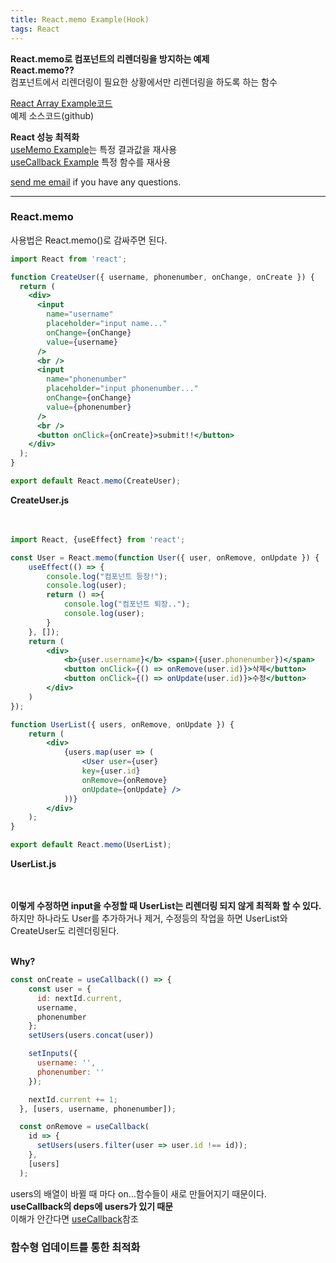 ```yaml
---
title: React.memo Example(Hook)
tags: React
---
```


**React.memo로 컴포넌트의 리렌더링을 방지하는 예제**  
**React.memo??**  
컴포넌트에서 리렌더링이 필요한 상황에서만 리렌더링을 하도록 하는 함수  

[React Array Example코드](https://github.com/limjunho/React/tree/master/array_ex)  
예제 소스코드(github)

**React 성능 최적화**  
[useMemo Example](https://limjunho.github.io/2020/09/21/useMemo.html)는 특정 결과값을 재사용  
[useCallback Example](https://limjunho.github.io/2020/09/21/useCallback.html) 특정 함수를 재사용  

[send me email](mailto:jewel7492@gmail.com) if you have any questions.  

<!--more-->

---

### React.memo   

사용법은 React.memo()로 감싸주면 된다.  

```jsx
import React from 'react';

function CreateUser({ username, phonenumber, onChange, onCreate }) {
  return (
    <div>
      <input
        name="username"
        placeholder="input name..."
        onChange={onChange}
        value={username}
      />
      <br />
      <input
        name="phonenumber"
        placeholder="input phonenumber..."
        onChange={onChange}
        value={phonenumber}
      />
      <br />
      <button onClick={onCreate}>submit!!</button>
    </div>
  );
}

export default React.memo(CreateUser);
```
**CreateUser.js**  
<br />
<br />

```jsx
import React, {useEffect} from 'react';

const User = React.memo(function User({ user, onRemove, onUpdate }) {
    useEffect(() => {
        console.log("컴포넌트 등장!");
        console.log(user);
        return () =>{
            console.log("컴포넌트 퇴장..");
            console.log(user);
        }
    }, []);
    return (
        <div>
            <b>{user.username}</b> <span>({user.phonenumber})</span>
            <button onClick={() => onRemove(user.id)}>삭제</button>
            <button onClick={() => onUpdate(user.id)}>수정</button>
        </div>
    )
});

function UserList({ users, onRemove, onUpdate }) {
    return (
        <div>
            {users.map(user => (
                <User user={user} 
                key={user.id} 
                onRemove={onRemove} 
                onUpdate={onUpdate} />
            ))}
        </div>
    );
}

export default React.memo(UserList);
```
**UserList.js**  
<br />
<br />

**이렇게 수정하면 input을 수정할 때 UserList는 리렌더링 되지 않게 최적화 할 수 있다.**  
하지만 하나라도 User를 추가하거나 제거, 수정등의 작업을 하면 UserList와 CreateUser도 리렌더링된다.  
<br />

**Why?**  
```jsx
const onCreate = useCallback(() => {
    const user = {
      id: nextId.current,
      username,
      phonenumber
    };
    setUsers(users.concat(user))

    setInputs({
      username: '',
      phonenumber: ''
    });

    nextId.current += 1;
  }, [users, username, phonenumber]);

  const onRemove = useCallback(
    id => {
      setUsers(users.filter(user => user.id !== id));
    },
    [users]
  );
```
users의 배열이 바뀔 때 마다 on...함수들이 새로 만들어지기 때문이다.  
**useCallback의 deps에 users가 있기 때문**  
이해가 안간다면 [useCallback](https://limjunho.github.io/2020/09/21/useCallback.html)참조  

### 함수형 업데이트를 통한 최적화    

